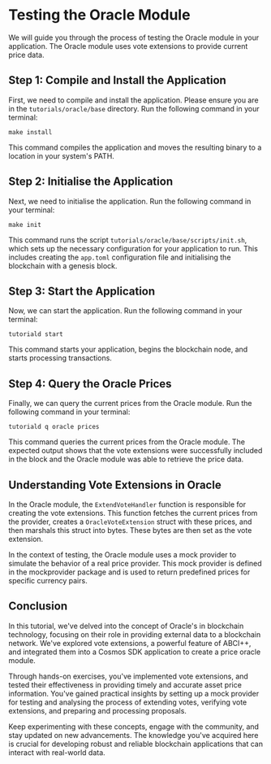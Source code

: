 # Testing the Oracle Module

We will guide you through the process of testing the Oracle module in your application. The Oracle module uses vote extensions to provide current price data.

## Step 1: Compile and Install the Application

First, we need to compile and install the application. Please ensure you are in the `tutorials/oracle/base` directory. Run the following command in your terminal:

```shell
make install
```

This command compiles the application and moves the resulting binary to a location in your system's PATH.

## Step 2: Initialise the Application

Next, we need to initialise the application. Run the following command in your terminal:

```shell
make init
```

This command runs the script `tutorials/oracle/base/scripts/init.sh`, which sets up the necessary configuration for your application to run. This includes creating the `app.toml` configuration file and initialising the blockchain with a genesis block.

## Step 3: Start the Application

Now, we can start the application. Run the following command in your terminal:

```shell
tutoriald start
```

This command starts your application, begins the blockchain node, and starts processing transactions.

## Step 4: Query the Oracle Prices

Finally, we can query the current prices from the Oracle module. Run the following command in your terminal:

```shell
tutoriald q oracle prices
```

This command queries the current prices from the Oracle module. The expected output shows that the vote extensions were successfully included in the block and the Oracle module was able to retrieve the price data.

## Understanding Vote Extensions in Oracle

In the Oracle module, the `ExtendVoteHandler` function is responsible for creating the vote extensions. This function fetches the current prices from the provider, creates a `OracleVoteExtension` struct with these prices, and then marshals this struct into bytes. These bytes are then set as the vote extension.

In the context of testing, the Oracle module uses a mock provider to simulate the behavior of a real price provider. This mock provider is defined in the mockprovider package and is used to return predefined prices for specific currency pairs.

## Conclusion

In this tutorial, we've delved into the concept of Oracle's in blockchain technology, focusing on their role in providing external data to a blockchain network. We've explored vote extensions, a powerful feature of ABCI++, and integrated them into a Cosmos SDK application to create a price oracle module.

Through hands-on exercises, you've implemented vote extensions, and tested their effectiveness in providing timely and accurate asset price information. You've gained practical insights by setting up a mock provider for testing and analysing the process of extending votes, verifying vote extensions, and preparing and processing proposals.

Keep experimenting with these concepts, engage with the community, and stay updated on new advancements. The knowledge you've acquired here is crucial for developing robust and reliable blockchain applications that can interact with real-world data.
